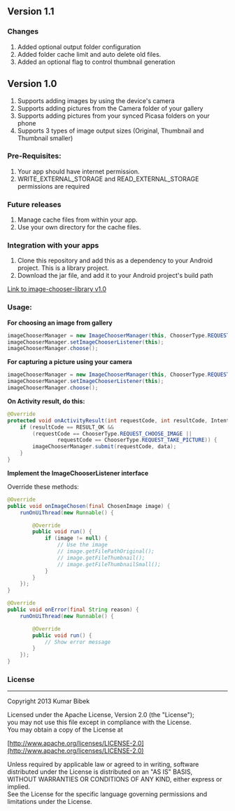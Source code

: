 ## Version 1.1

### Changes
1. Added optional output folder configuration
2. Added folder cache limit and auto delete old files.
3. Added an optional flag to control thumbnail generation

## Version 1.0
1. Supports adding images by using the device's camera
2. Supports adding pictures from the Camera folder of your gallery
3. Supports adding pictures from your synced Picasa folders on your phone
4. Supports 3 types of image output sizes (Original, Thumbnail and Thumbnail smaller)

### Pre-Requisites:
1. Your app should have internet permission.
2. WRITE_EXTERNAL_STORAGE and READ_EXTERNAL_STORAGE permissions are required

### Future releases
1. Manage cache files from within your app.
2. Use your own directory for the cache files.

### Integration with your apps
1. Clone this repository and add this as a dependency to your Android project. This is a library project.
2. Download the jar file, and add it to your Android project's build path

[Link to image-chooser-library v1.0](https://dl.dropbox.com/u/6696191/image-chooser-library/v1.0/image-chooser-library-1.0.jar)

### Usage:

__For choosing an image from gallery__
```java
imageChooserManager = new ImageChooserManager(this, ChooserType.REQUEST_CHOOSE_IMAGE);
imageChooserManager.setImageChooserListener(this);
imageChooserManager.choose();
```

__For capturing a picture using your camera__
```java
imageChooserManager = new ImageChooserManager(this, ChooserType.REQUEST_TAKE_PICTURE);
imageChooserManager.setImageChooserListener(this);
imageChooserManager.choose();
```

__On Activity result, do this:__
```java
@Override
protected void onActivityResult(int requestCode, int resultCode, Intent data) {
	if (resultCode == RESULT_OK && 
		(requestCode == ChooserType.REQUEST_CHOOSE_IMAGE ||
				requestCode == ChooserType.REQUEST_TAKE_PICTURE)) {
		imageChooserManager.submit(requestCode, data);
	}
}
```

__Implement the ImageChooserListener interface__

Override these methods:
```java
@Override
public void onImageChosen(final ChosenImage image) {
	runOnUiThread(new Runnable() {

		@Override
		public void run() {
			if (image != null) {
				// Use the image
				// image.getFilePathOriginal();
				// image.getFileThumbnail();
				// image.getFileThumbnailSmall();
			}
		}
	});
}
```

```java
@Override
public void onError(final String reason) {
	runOnUiThread(new Runnable() {

		@Override
		public void run() {
			// Show error message
		}
	});
}
```

### License
-----------------------------------------------------------------------------------
Copyright 2013 Kumar Bibek

Licensed under the Apache License, Version 2.0 (the "License");<br />
you may not use this file except in compliance with the License.<br />
You may obtain a copy of the License at
   
[http://www.apache.org/licenses/LICENSE-2.0](http://www.apache.org/licenses/LICENSE-2.0)
	
Unless required by applicable law or agreed to in writing, software<br />
distributed under the License is distributed on an "AS IS" BASIS,<br />
WITHOUT WARRANTIES OR CONDITIONS OF ANY KIND, either express or implied.<br />
See the License for the specific language governing permissions and<br />
limitations under the License.